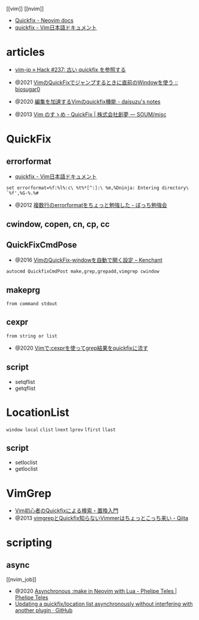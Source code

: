 [[vim]] [[nvim]]

- [Quickfix - Neovim docs](https://neovim.io/doc/user/quickfix.html)
- [quickfix - Vim日本語ドキュメント](https://vim-jp.org/vimdoc-ja/quickfix.html)

# articles
- [vim-jp » Hack #237: 古い quickfix を参照する](https://vim-jp.org/vim-users-jp/2011/10/20/Hack-237.html)

- @2021 [VimのQuickFixでジャンプするときに直前のWindowを使う :: biosugar0](https://www.biosugar0.com/posts/2021/07/vim-qfenter/)
- @2020 [編集を加速するVimのquickfix機能 - daisuzu's notes](https://daisuzu.hatenablog.com/entry/2020/12/03/003629)
- @2013 [Vim のすゝめ - QuickFix | 株式会社創夢 — SOUM/misc](https://www.soum.co.jp/misc/vim-no-susume/7/)

# QuickFix
## errorformat
- [quickfix - Vim日本語ドキュメント](https://vim-jp.org/vimdoc-ja/quickfix.html#errorformat)
```
set errorformat=%f:%l%:c\ %t%*[^:]:\ %m,%Dninja: Entering directory\ `%f',%G-%.%#
```

- @2012 [複数行のerrorformatをちょっと勉強した - ぼっち勉強会](https://kannokanno.hatenablog.com/entry/20120804/1344085048)

## cwindow, copen, cn, cp, cc
## QuickFixCmdPose
- @2016 [VimのQuickFix-windowを自動で開く設定 – Kenchant](https://senooken.jp/post/2016/05/05/)

```vim
autocmd QuickfixCmdPost make,grep,grepadd,vimgrep cwindow
```
## makeprg
`from command stdout`
## cexpr
`from string or list`
- @2020 [Vimで:cexprを使ってgrep結果をquickfixに流す](https://skanehira.github.io/blog/posts/20200918-vim-cexpr-quickfix/)

## script
- setqflist
- getqflist

# LocationList
`window local`
`clist` `lnext` `lprev` `lfirst` `llast`

## script
- setloclist
- getloclist

# VimGrep
- [Vim初心者のQuickfixによる検索・置換入門](https://zenn.dev/tmrekk/articles/4380961a754287)
- @2013 [vimgrepとQuickfix知らないVimmerはちょっとこっち来い - Qiita](https://qiita.com/yuku_t/items/0c1aff03949cb1b8fe6b)

# scripting
## async
[[nvim_job]]
- @2020 [Asynchronous :make in Neovim with Lua - Phelipe Teles | Phelipe Teles](https://phelipetls.github.io/posts/async-make-in-nvim-with-lua/)
- [Updating a quickfix/location list asynchronously without interfering with another plugin · GitHub](https://gist.github.com/yegappan/3b50ec9ea86ad4511d3a213ee39f1ee0)
